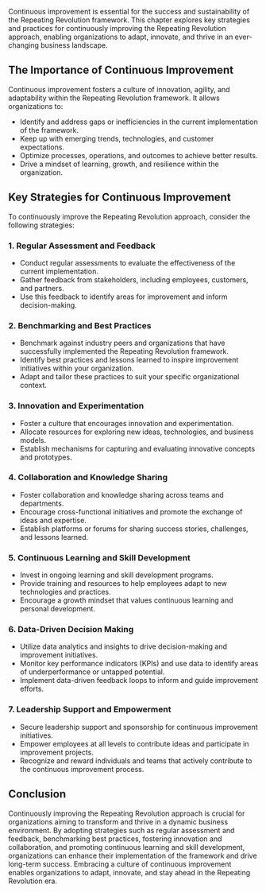 
Continuous improvement is essential for the success and sustainability of the Repeating Revolution framework. This chapter explores key strategies and practices for continuously improving the Repeating Revolution approach, enabling organizations to adapt, innovate, and thrive in an ever-changing business landscape.

**The Importance of Continuous Improvement**
--------------------------------------------

Continuous improvement fosters a culture of innovation, agility, and adaptability within the Repeating Revolution framework. It allows organizations to:

* Identify and address gaps or inefficiencies in the current implementation of the framework.
* Keep up with emerging trends, technologies, and customer expectations.
* Optimize processes, operations, and outcomes to achieve better results.
* Drive a mindset of learning, growth, and resilience within the organization.

**Key Strategies for Continuous Improvement**
---------------------------------------------

To continuously improve the Repeating Revolution approach, consider the following strategies:

### 1. **Regular Assessment and Feedback**

* Conduct regular assessments to evaluate the effectiveness of the current implementation.
* Gather feedback from stakeholders, including employees, customers, and partners.
* Use this feedback to identify areas for improvement and inform decision-making.

### 2. **Benchmarking and Best Practices**

* Benchmark against industry peers and organizations that have successfully implemented the Repeating Revolution framework.
* Identify best practices and lessons learned to inspire improvement initiatives within your organization.
* Adapt and tailor these practices to suit your specific organizational context.

### 3. **Innovation and Experimentation**

* Foster a culture that encourages innovation and experimentation.
* Allocate resources for exploring new ideas, technologies, and business models.
* Establish mechanisms for capturing and evaluating innovative concepts and prototypes.

### 4. **Collaboration and Knowledge Sharing**

* Foster collaboration and knowledge sharing across teams and departments.
* Encourage cross-functional initiatives and promote the exchange of ideas and expertise.
* Establish platforms or forums for sharing success stories, challenges, and lessons learned.

### 5. **Continuous Learning and Skill Development**

* Invest in ongoing learning and skill development programs.
* Provide training and resources to help employees adapt to new technologies and practices.
* Encourage a growth mindset that values continuous learning and personal development.

### 6. **Data-Driven Decision Making**

* Utilize data analytics and insights to drive decision-making and improvement initiatives.
* Monitor key performance indicators (KPIs) and use data to identify areas of underperformance or untapped potential.
* Implement data-driven feedback loops to inform and guide improvement efforts.

### 7. **Leadership Support and Empowerment**

* Secure leadership support and sponsorship for continuous improvement initiatives.
* Empower employees at all levels to contribute ideas and participate in improvement projects.
* Recognize and reward individuals and teams that actively contribute to the continuous improvement process.

**Conclusion**
--------------

Continuously improving the Repeating Revolution approach is crucial for organizations aiming to transform and thrive in a dynamic business environment. By adopting strategies such as regular assessment and feedback, benchmarking best practices, fostering innovation and collaboration, and promoting continuous learning and skill development, organizations can enhance their implementation of the framework and drive long-term success. Embracing a culture of continuous improvement enables organizations to adapt, innovate, and stay ahead in the Repeating Revolution era.
